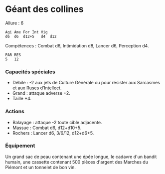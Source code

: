 

# Géant des collines

Allure : 6

	Agi	Âme	For	Int	Vig
	d6	d6	d12+5	d4	d12

Compétences : Combat d6, Intimidation d8, Lancer d6, Perception d4.

	PAR	RES
	5	12

### Capacités spéciales
- Débile : -2 aux jets de Culture Générale ou pour résister aux Sarcasmes et aux Ruses d’Intellect.
- Grand : attaque adverse +2.
- Taille +4.

### Actions
- Balayage : attaque -2 toute cible adjacente.
- Massue : Combat d6, d12+d10+5.
- Rochers : Lancer d6, 3/6/12, d12+d6+5.

### Équipement
Un grand sac de peau contenant une épée longue, le cadavre d'un bandit humain, une cassette contenant 500 pièces d'argent des Marches du Piémont et un tonnelet de bon vin.
